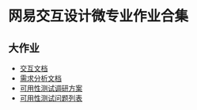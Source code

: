 # 网易交互设计微专业作业合集

## 大作业

- [交互文档](https://peterwang1996.github.io/UXWork/sum/)
- [需求分析文档](/sum/需求分析文档.pdf)
- [可用性测试调研方案](/sum/可用性测试-调研方案.pdf)
- [可用性测试问题列表](/sum/可用性测试-问题列表.pdf)
